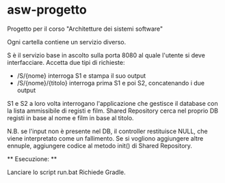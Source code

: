 # asw-progetto
Progetto per il corso "Architetture dei sistemi software"

Ogni cartella contiene un servizio diverso.

S è il servizio base in ascolto sulla porta 8080 al quale l'utente si deve interfacciare. Accetta due tipi di richieste:
- /S/{nome} interroga S1 e stampa il suo output
- /S/{nome}/{titolo} interroga prima S1 e poi S2, concatenando i due output

S1 e S2 a loro volta interrogano l'applicazione che gestisce il database con la lista ammissibile di registi e film.
Shared Repository cerca nel proprio DB registi in base al nome e film in base al titolo.

N.B. se l'input non è presente nel DB, il controller restituisce NULL, che viene interpretato come un fallimento. Se si vogliono aggiungere altre ennuple, aggiungere codice al metodo init() di Shared Repository.


** Esecuzione: **

Lanciare lo script run.bat
Richiede Gradle.
